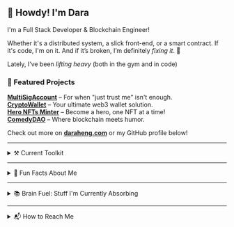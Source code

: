 ## 👋 Howdy! I'm Dara

I'm a Full Stack Developer & Blockchain Engineer!

Whether it's a distributed system, a slick front-end, or a smart contract. If it's code, I'm on it. And if it’s broken, I’m definitely *fixing it*. 🔧

Lately, I’ve been *lifting heavy* (both in the gym and in code)

### 🚀 Featured Projects

[**MultiSigAccount**](https://github.com/darah3ng/multi-sig-account) – For when "just trust me" isn't enough.  
[**CryptoWallet**](https://github.com/darah3ng/CryptoWallet) – Your ultimate web3 wallet solution.  
[**Hero NFTs Minter**](https://github.com/darah3ng/Hero-NFTs-Minter) – Become a hero, one NFT at a time!  
[**ComedyDAO**](https://github.com/darah3ng/ComedyDAO) – Where blockchain meets humor.

Check out more on [**daraheng.com**](https://daraheng.com) or my GitHub profile below!

___

<details>
  <summary>⚒️ Current Toolkit</summary>
<br/>
  
- **Frontend**: Next.js, TypeScript
- **Backend**: Node.js, NestJS, Go
- **Blockchain**: Solidity, Hardhat, Foundry
- **Tools**: Docker, Artillery, Grafana
</details>

___

<details>
  <summary>🌟 Fun Facts About Me</summary>
<br/>

- 🍏 **Gut Health Guru (in Training)**: Navigating the wild world of probiotics, and fiber supplements. Because a happy gut means a happy... well, everything.
- 🏋️ **Gym Buff**: ABCG = Aways Be Chasing Gains.
- 🛠️ **Problem Solver**: More like problem solver under pressure.
- 📈 **Amateur Stock Strategist**: Trying to make my money work as hard as my code does.
</details>

___

<details>
  <summary>📚 Brain Fuel: Stuff I'm Currently Absorbing</summary>
<br />
  
At the moment, I'm all about:
- **Distributed Systems** – diving into **system design**.
- **Blockchain Security** – brushing up on the essentials in blockchain tech, because security = 💸.
- **Career Growth** – Tackling career growth with daily practices on **mindfulness, resilience**, and handling **ego** and **insecurities**. Yep, I'm in it for the long game.
</details>

___

<details>
  <summary>📬 How to Reach Me</summary>
<br />

If you're looking to talk **tech, travel, or just want to say hi**:
- **LinkedIn**: [Dara Heng](https://www.linkedin.com/in/daraheng) 🔗
</details>
